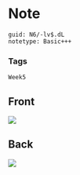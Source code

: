 # Note
```
guid: N6/-lv$.dL
notetype: Basic+++
```

### Tags
```
Week5
```

## Front
<img src="paste-a87e50ebf67dda97b6d77e6cb70ac5b1d19f9d55.jpg">

## Back
<img src="paste-316c5e045a36ebc7504b60dbfd59d3c2796ad47c.jpg">
